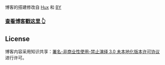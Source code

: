 

博客的搭建修改自 [Hux](https://github.com/Huxpro/huxpro.github.io) 和 [BY](https://github.com/qiubaiying/qiubaiying.github.io)


>
### [查看博客戳这里 👆](http://dabiezi.github.io)

## License

博客内容采用知识共享：[署名-非商业性使用-禁止演绎 3.0 未本地化版本许可协议](https://creativecommons.org/licenses/by-nc-nd/3.0/deed.zh)进行许可。



